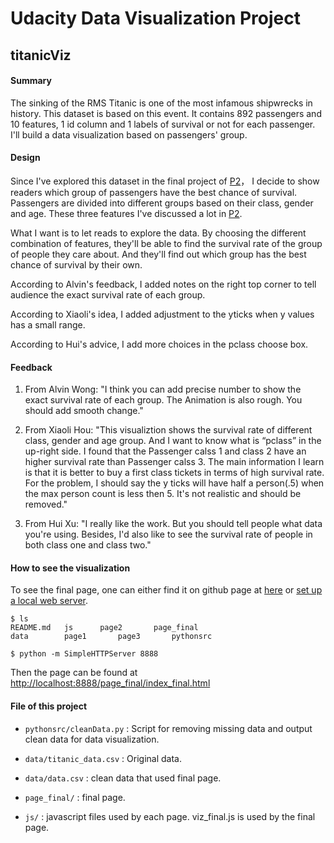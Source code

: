 # Udacity Data Visualization Project

## titanicViz

#### Summary

The sinking of the RMS Titanic is one of the most infamous shipwrecks in history. This dataset is based on this event. It contains 892 passengers and 10 features, 1 id column and 1 labels of survival or not for each passenger. I'll build a data visualization based on passengers' group.

#### Design

Since I've explored this dataset in the final project of [P2](https://github.com/kaiwang0112006/titanic_exploring)， I decide to show readers which group of passengers have the best chance of survival. Passengers are divided into different groups based on their class, gender and age. These three features I've discussed a lot in [P2](https://github.com/kaiwang0112006/titanic_exploring).

What I want is to let reads to explore the data. By choosing the different combination of features, they'll be able to find the survival rate of the group of people they care about. And they'll find out which group has the best chance of survival by their own.

According to Alvin's feedback, I added notes on the right top corner to tell audience the exact survival rate of each group.

According to Xiaoli's idea, I added adjustment to the yticks when y values has a small range.

According to Hui's advice, I add more choices in the pclass choose box.

#### Feedback

1. From Alvin Wong: "I think you can add precise number to show the exact survival rate of each group. The Animation is also rough. You should add smooth change."

2. From Xiaoli Hou: "This visualiztion shows the survival rate of different class, gender and age group. And I want to know what is “pclass” in the up-right side. I found that the Passenger calss 1 and class 2 have an higher survival rate than Passenger calss 3. The main information I learn is that it is better to buy a first class tickets in terms of high survival rate. For the problem, I should say the y ticks will have half a person(.5) when the max person count is less then 5. It's not realistic and should be removed."

3. From Hui Xu: "I really like the work. But you should tell people what data you're using. Besides, I'd also like to see the survival rate of people in both class one and class two."

#### How to see the visualization

To see the final page, one can either find it on github page at [here](https://kaiwang0112006.github.io/titanicViz/page_final/index_final.html) or [set up a local web server](http://chimera.labs.oreilly.com/books/1230000000345/ch04.html#_setting_up_a_web_server).

    $ ls
    README.md	js		page2		page_final
    data		page1		page3		pythonsrc
    
    $ python -m SimpleHTTPServer 8888
    
Then the page can be found at [http://localhost:8888/page_final/index_final.html](http://localhost:8888/page_final/index_final.html)

#### File of this project

* `pythonsrc/cleanData.py` : Script for removing missing data and output clean data for data visualization.

* `data/titanic_data.csv` : Original data.

* `data/data.csv` : clean data that used final page.

* `page_final/` : final page.

* `js/` : javascript files used by each page. viz_final.js is used by the final page.



